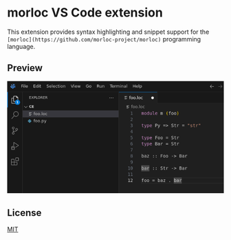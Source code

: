 # morloc VS Code extension

This extension provides syntax highlighting and snippet support for the
`[morloc](https://github.com/morloc-project/morloc)` programming language.

## Preview

![demo screenshot](./images/demo.png)

## License

[MIT](./LICENSE)
